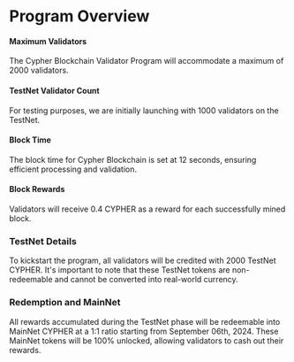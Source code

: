# Program Overview

#### Maximum Validators

The Cypher Blockchain Validator Program will accommodate a maximum of 2000 validators.

#### TestNet Validator Count

For testing purposes, we are initially launching with 1000 validators on the TestNet.

#### Block Time

The block time for Cypher Blockchain is set at 12 seconds, ensuring efficient processing and validation.

#### Block Rewards

Validators will receive 0.4 CYPHER as a reward for each successfully mined block.

### TestNet Details

To kickstart the program, all validators will be credited with 2000 TestNet CYPHER. It's important to note that these TestNet tokens are non-redeemable and cannot be converted into real-world currency.

### Redemption and MainNet

All rewards accumulated during the TestNet phase will be redeemable into MainNet CYPHER at a 1:1 ratio starting from September 06th, 2024. These MainNet tokens will be 100% unlocked, allowing validators to cash out their rewards.
